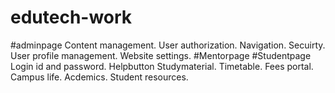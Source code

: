 # edutech-work
#adminpage 
Content management.
User authorization.
Navigation.
Secuirty.
User profile management.
Website settings.
#Mentorpage
#Studentpage
Login id and password.
Helpbutton
Studymaterial.
Timetable.
Fees portal.
Campus life.
Acdemics.
Student resources.


